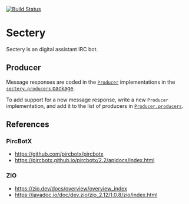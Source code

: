 [![Build Status][build-badge]][build-link]

# Sectery

Sectery is an digital assistant IRC bot.

## Producer

Message responses are coded in the [`Producer`][Producer.scala]
implementations in the [`sectery.producers` package][sectery.producers].

To add support for a new message response, write a new `Producer`
implementation, and add it to the list of producers in
[`Producer.producers`][Producer.scala].

[Producer.scala]: src/main/scala/sectery/Producer.scala
[sectery.producers]: src/main/scala/sectery/producers/

## References

### PircBotX

* https://github.com/pircbotx/pircbotx
* https://pircbotx.github.io/pircbotx/2.2/apidocs/index.html

### ZIO

* https://zio.dev/docs/overview/overview_index
* https://javadoc.io/doc/dev.zio/zio_2.12/1.0.8/zio/index.html

[build-badge]: https://github.com/earldouglas/sectery/workflows/build/badge.svg "Build Status"
[build-link]: https://github.com/earldouglas/sectery/actions "GitHub Actions"
